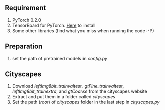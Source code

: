 ## Requirement
1. PyTorch 0.2.0
2. TensorBoard for PyTorch. [Here](https://github.com/lanpa/tensorboard-pytorch)  to install
3. Some other libraries (find what you miss when running the code :-P)

## Preparation
1. set the path of pretrained models in *config.py*

## Cityscapes
1. Download *leftImg8bit_trainvaltest*, *gtFine_trainvaltest*, *leftImg8bit_trainextra*, and *gtCoarse* from the cityscapes website
2. Extract and put them in a folder called *cityscapes*
3. Set the path (*root*) of *cityscapes* folder in the last step in *cityscapes.py*


